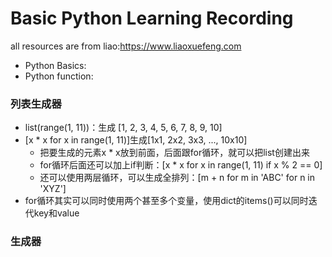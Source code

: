# Basic Python Learning Recording
all resources are from liao:https://www.liaoxuefeng.com
- Python Basics:
- Python function:

### 列表生成器
- list(range(1, 11))：生成 [1, 2, 3, 4, 5, 6, 7, 8, 9, 10]
- [x * x for x in range(1, 11)]生成[1x1, 2x2, 3x3, ..., 10x10]
	- 把要生成的元素x * x放到前面，后面跟for循环，就可以把list创建出来
	- for循环后面还可以加上if判断：[x * x for x in range(1, 11) if x % 2 == 0]
	- 还可以使用两层循环，可以生成全排列：[m + n for m in 'ABC' for n in 'XYZ']
- for循环其实可以同时使用两个甚至多个变量，使用dict的items()可以同时迭代key和value

### 生成器
